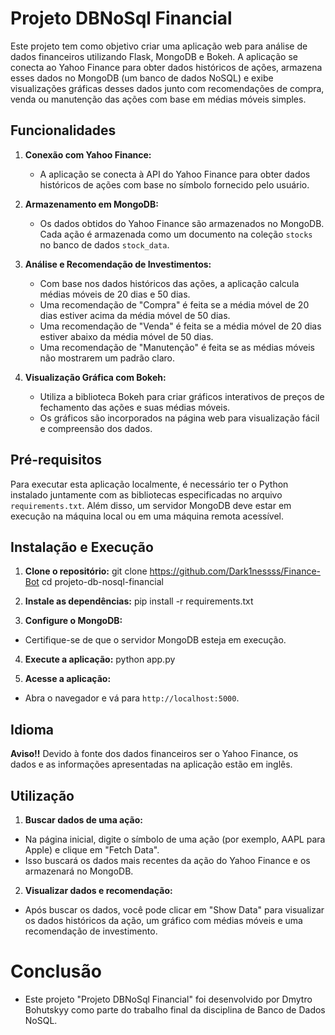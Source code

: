 # Projeto DBNoSql Financial

Este projeto tem como objetivo criar uma aplicação web para análise de dados financeiros utilizando Flask, MongoDB e Bokeh. A aplicação se conecta ao Yahoo Finance para obter dados históricos de ações, armazena esses dados no MongoDB (um banco de dados NoSQL) e exibe visualizações gráficas desses dados junto com recomendações de compra, venda ou manutenção das ações com base em médias móveis simples.

## Funcionalidades

1. **Conexão com Yahoo Finance:**
   - A aplicação se conecta à API do Yahoo Finance para obter dados históricos de ações com base no símbolo fornecido pelo usuário.

2. **Armazenamento em MongoDB:**
   - Os dados obtidos do Yahoo Finance são armazenados no MongoDB. Cada ação é armazenada como um documento na coleção `stocks` no banco de dados `stock_data`.

3. **Análise e Recomendação de Investimentos:**
   - Com base nos dados históricos das ações, a aplicação calcula médias móveis de 20 dias e 50 dias.
   - Uma recomendação de "Compra" é feita se a média móvel de 20 dias estiver acima da média móvel de 50 dias.
   - Uma recomendação de "Venda" é feita se a média móvel de 20 dias estiver abaixo da média móvel de 50 dias.
   - Uma recomendação de "Manutenção" é feita se as médias móveis não mostrarem um padrão claro.

4. **Visualização Gráfica com Bokeh:**
   - Utiliza a biblioteca Bokeh para criar gráficos interativos de preços de fechamento das ações e suas médias móveis.
   - Os gráficos são incorporados na página web para visualização fácil e compreensão dos dados.

## Pré-requisitos

Para executar esta aplicação localmente, é necessário ter o Python instalado juntamente com as bibliotecas especificadas no arquivo `requirements.txt`. Além disso, um servidor MongoDB deve estar em execução na máquina local ou em uma máquina remota acessível.

## Instalação e Execução

1. **Clone o repositório:**
git clone https://github.com/Dark1nessss/Finance-Bot
cd projeto-db-nosql-financial

2. **Instale as dependências:**
pip install -r requirements.txt

3. **Configure o MongoDB:**
- Certifique-se de que o servidor MongoDB esteja em execução.

4. **Execute a aplicação:**
python app.py

5. **Acesse a aplicação:**
- Abra o navegador e vá para `http://localhost:5000`.

## Idioma
**Aviso!!**
Devido à fonte dos dados financeiros ser o Yahoo Finance, os dados e as informações apresentadas na aplicação estão em inglês.

## Utilização

1. **Buscar dados de uma ação:**
- Na página inicial, digite o símbolo de uma ação (por exemplo, AAPL para Apple) e clique em "Fetch Data".
- Isso buscará os dados mais recentes da ação do Yahoo Finance e os armazenará no MongoDB.

2. **Visualizar dados e recomendação:**
- Após buscar os dados, você pode clicar em "Show Data" para visualizar os dados históricos da ação, um gráfico com médias móveis e uma recomendação de investimento.

# Conclusão
- Este projeto "Projeto DBNoSql Financial" foi desenvolvido por Dmytro Bohutskyy como parte do trabalho final da disciplina de Banco de Dados NoSQL.